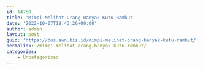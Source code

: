 ```yaml
---
id: 14750
title: 'Mimpi Melihat Orang Banyak Kutu Rambut'
date: '2022-10-07T18:43:26+00:00'
author: admin
layout: post
guid: 'https://bos.awn.biz.id/mimpi-melihat-orang-banyak-kutu-rambut/'
permalink: /mimpi-melihat-orang-banyak-kutu-rambut/
categories:
    - Uncategorized
---
```


